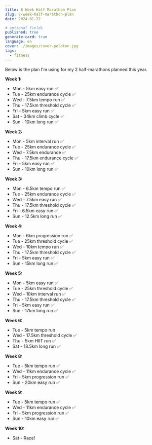```yaml
---
title: 8 Week Half Marathon Plan
slug: 8-week-half-marathon-plan
date: 2024-01-22

# optional fields
published: true
generate-card: true
language: en
cover: ./images/cover-peloton.jpg
tags:
  - fitness
---
```


Below is the plan I'm using for my 2 half-marathons planned this year.

**Week 1:**

- Mon - 5km easy run ✅
- Tue - 25km endurance cycle ✅
- Wed - 7.5km tempo run ✅
- Thu - 17.5km threshold cycle ✅
- Fri - 5km easy run ✅
- Sat - 34km climb cycle ✅
- Sun - 10km long run ✅

**Week 2:**

- Mon - 5km interval run ✅
- Tue - 25km endurance cycle ✅
- Wed - 7.5km endurance ✅
- Thu - 17.5km endurance cycle ✅
- Fri - 5km easy run ✅
- Sun - 10km long run ✅

**Week 3:**

- Mon - 6.5km tempo run ✅
- Tue - 25km endurance cycle ✅
- Wed - 7.5km easy run ✅
- Thu - 17.5km threshold cycle ✅
- Fri - 6.5km easy run ✅
- Sun - 12.5km long run ✅

**Week 4:**

- Mon - 6km progression run ✅
- Tue - 25km threshold cycle ✅
- Wed - 10km tempo run ✅
- Thu - 17.5km threshold cycle ✅
- Fri - 5km easy run ✅
- Sun - 15km long run ✅

**Week 5:**

- Mon - 5km easy run ✅
- Tue - 25km threshold cycle ✅
- Wed - 10km interval run ✅
- Thu - 17.5km threshold cycle ✅
- Fri - 5km easy run ✅
- Sun - 17km long run ✅

**Week 6:**

- Tue - 5km tempo run
- Wed - 17.5km threshold cycle ✅
- Thu - 5km HIIT run ✅
- Sat - 18.5km long run ✅

**Week 8:**

- Tue - 5km tempo run ✅
- Wed - 11km endurance cycle ✅
- Fri - 5km progression run ✅
- Sun - 20km easy run ✅

**Week 9:**

- Tue - 5km tempo run ✅
- Wed - 11km endurance cycle ✅
- Fri - 5km progression run ✅
- Sun - 10km easy run ✅

**Week 10:**
- Sat - Race!